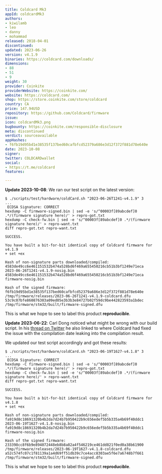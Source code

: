 ```yaml
---
title: Coldcard Mk3
appId: coldcardMk3
authors:
- kiwilamb
- leo
- danny
- mohammad
released: 2018-04-01
discontinued: 
updated: 2023-06-26
version: v4.1.9
binaries: https://coldcard.com/downloads/
dimensions:
- 88
- 51
- 9
weight: 30
provider: Coinkite
providerWebsite: https://coinkite.com/
website: https://coldcard.com/
shop: https://store.coinkite.com/store/coldcard
country: CA
price: 147.94USD
repository: https://github.com/Coldcard/firmware
issue: 
icon: coldcardMk3.png
bugbounty: https://coinkite.com/responsible-disclosure
meta: discontinued
verdict: sourceavailable
appHashes:
- f6fb19d95bd1e38535f137bed60cafbfcd52379a686e3d12f372f881d78e640e
date: 2023-10-08
signer: 
twitter: COLDCARDwallet
social:
- https://t.me/coldcard
features: 

---
```


**Update 2023-10-08**: We ran our test script on the latest version:

```
$ ./scripts/test/hardware/coldCard.sh "2023-06-26T1241-v4.1.9" 3
...
 ECDSA Signature: CORRECT
hexdump -C firmware-signed.bin | sed -e 's/^00003f[89abcdef]0 .*/(firmware signature here)/' > repro-got.txt
hexdump -C check-fw.bin | sed -e 's/^00003f[89abcdef]0 .*/(firmware signature here)/' > repro-want.txt
diff repro-got.txt repro-want.txt

SUCCESS. 

You have built a bit-for-bit identical copy of Coldcard firmware for v4.1.9
+ set +ex

Hash of non-signature parts downloaded/compiled:
4583de49cc6e461151532b474a528bd6f469a655450216cb51b3bf1249e71eca  2023-06-26T1241-v4.1.9-nosig.bin
4583de49cc6e461151532b474a528bd6f469a655450216cb51b3bf1249e71eca  firmware-nosig.bin

Hash of the signed firmware:
f6fb19d95bd1e38535f137bed60cafbfcd52379a686e3d12f372f881d78e640e  /tmp/firmware/releases/2023-06-26T1241-v4.1.9-coldcard.dfu
53c9c07bfe860876303a09ed05e3b3b3e84727b02f59dc9be442823593a1bdec  /tmp/firmware/stm32/built/firmware-signed.dfu
```

This is what we hope to see to label this product **reproducible**.

**Update 2023-06-22**: Carl Dong noticed what might be wrong with our build
script. In his
[thread on Twitter](https://twitter.com/carl_dong/status/1671973538029346824)
he also linked to where Coldcard had fixed the issue with the compilation date
leaking into the compilation result.

We updated our test script accordingly and got these results:

```
$ ./scripts/test/hardware/coldCard.sh "2023-06-19T1627-v4.1.8" 3
...
 ECDSA Signature: CORRECT
hexdump -C firmware-signed.bin | sed -e 's/^00003f[89abcdef]0 .*/(firmware signature here)/' > repro-got.txt
hexdump -C check-fw.bin | sed -e 's/^00003f[89abcdef]0 .*/(firmware signature here)/' > repro-want.txt
diff repro-got.txt repro-want.txt

SUCCESS. 

You have built a bit-for-bit identical copy of Coldcard firmware for v4.1.8
+ set +ex

Hash of non-signature parts downloaded/compiled:
fa919d8c18691320b4b2da7d24b7b950422b9c656edef5b5b335a4b69f40ddc1  2023-06-19T1627-v4.1.8-nosig.bin
fa919d8c18691320b4b2da7d24b7b950422b9c656edef5b5b335a4b69f40ddc1  firmware-nosig.bin

Hash of the signed firmware:
233398cc8f6b9e894072448eb8b8a82a4f546219ce461dd821f0ed0a38b61900  /tmp/firmware/releases/2023-06-19T1627-v4.1.8-coldcard.dfu
a52c574fc07c1f81139a1a4d69ff51db39c7ce4acc8303ae5f6e7a6748b7f661  /tmp/firmware/stm32/built/firmware-signed.dfu
```

This is what we hope to see to label this product **reproducible**.
